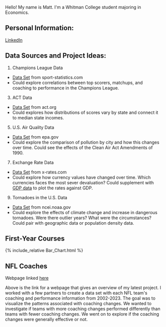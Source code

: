 Hello! My name is Matt. I'm a Whitman College student majoring in Economics.  
## Personal Information:  
[LinkedIn](www.linkedin.com/in/matt-mascavage-774a9a266)  
## Data Sources and Project Ideas:  
1. Champions League Data  
  * [Data Set](https://sports-statistics.com/sports-data/sports-data-sets-for-data-modeling-visualization-predictions-machine-learning/) from sport-statistics.com  
  * Could explore correlations between top scorers, matchups, and coaching to performance in the Champions League.  
3. ACT Data  
  * [Data Set](https://public.tableau.com/app/profile/act2044/viz/Superscore/Overview) from act.org  
  * Could explores how distributions of scores vary by state and connect it to median state incomes.  
5. U.S. Air Quality Data  
  * [Data Set](https://www.epa.gov/outdoor-air-quality-data) from epa.gov  
  * Could explore the comparison of pollution by city and how this changes over time. Could see the effects of the Clean Air Act Amendments of 1990.  
7. Exchange Rate Data
  * [Data Set](https://www.x-rates.com/graph/?from=USD&to=EUR&amount=1) from x-rates.com  
  * Could explore how currency values have changed over time. Which currencies faces the most sever devaluation? Could supplement with [GDP data](https://wits.worldbank.org/CountryProfile/en/country/by-country/startyear/ltst/endyear/ltst/indicator/NY-GDP-MKTP-CD) to plot the rates against GDP.  
9. Tornadoes in the U.S. Data  
  * [Data Set](https://www.ncei.noaa.gov/access/monitoring/tornadoes/1/10?fatalities=false) from ncei.noaa.gov  
  * Could explore the effects of climate change and increase in dangerous tornadoes. Were there outlier years? What were the circumstances? Could pair with geographic data or population density data.  
## First-Year Courses  
{% include_relative Bar_Chart.html %}
## NFL Coaches
Webpage linked [here](https://standstillmatt.github.io/Final_Portfolio_Fall2024/)  

Above is the link for a webpage that gives an overview of my latest project. I worked with a few partners to create a data set with each NFL team's coaching and performance information from 2002-2023. The goal was to visualize the patterns associated with coaching changes. We wanted to investigate if teams with more coaching changes performed differently than teams with fewer coaching changes. We went on to explore if the coaching changes were generally effective or not.
